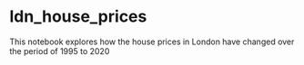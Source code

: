 # ldn_house_prices
This notebook explores how the house prices in London have changed over the period of 1995 to 2020
